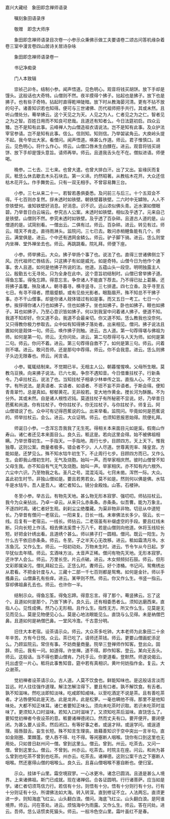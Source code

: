 <!-- { "loadSidebar": true } -->
嘉兴大藏经　象田即念禅师语录


　　嘱刻象田语录序



　　敬赠　即念大师序



　　象田即念禅师语录目次卷一小参示众秉佛示做工夫要语卷二颂古问答机缘杂着卷三室中漫言卷四山居诗关居诗杂咏

　　象田即念禅师语录卷一

　　书记净痴录

　　门人本致辑

　　崇祯己卯冬。结制小参。闻声悟道。见色明心。观音将钱买胡饼。放下手却是馒头。这般话也大奇特。山僧则不然。夜半摸得个拂子。拈起也是拂子。放下也是拂子。也有些子奇特。拈起时直得乾坤陡暗。放下时从教海晏河清。更有不拈不放的句子。诸善知识若也知得。便可与三世诸佛、历代祖师把手共行。其或未然。且听山僧处分。蓦举拂云。这个天见之为天。人见之为人。仁者见之为之仁。智者见之为之智。百姓日用而不知良可悲哉。且道还有知者么。今日法筵初启。四众云臻。岂不是知有此事。云峰禅人为山僧造祖衣请说法。岂不是知有此事。及众护法宰官参请。岂不是知有此事。信么。信则知。知则信。乃举袈裟角云。大庾岭头提不起。我今举出大家。看僧问。闻声悟道。唤甚么作道。师云。君子惟慎口。进云。见色明心。将什么作心。师云。山僧口唇未生白醭在。进云。观音将钱买胡饼、放下手却是馒头意旨。请师再举。师云。且道我舌头在不在。僧拟进语。师便喝。

　　晚参。二七去、三七来。也曾大遣。也曾大排白汗。出了又出。妄缘灰而复灰。秪恁么休去歇去木头石块去。第一义谛。灼然昭著。从教枯木花开。大众还信枯木花开么。作手舞势云。只有一双无相手。不曾容易舞三台。

　　小参。三七从来二十一。若智若愚俱委悉。及问前三与后三。十个五双会不得。千七百则亦复然。拶未透时如铁壁。朝铁壁暮铁壁。二六时中无罅隙。人人不奈铁壁何。谁知铁壁好消息。好消息。识不识。远山浓似佛头青。近水湛如僧眼碧。乃举昔日白云端云。参究古人公案。未透时如铁壁。相似及乎透了。元来自己是铁壁。山僧则不然。参究未透时如铁壁。及乎透了百杂碎。且道古人道的是。山僧道的是。试简别看。一僧出云。二俱有过。师云。百杂碎。进云。转见有过。师云。晴天不肯走。直待雨淋头。监院问。三七已去。敢问赤梢鲤鱼能有几个。师云。满堂俱是。进云。个中还有透网金鳞么。师云。驴子脚下骑。进云。恁么则堂内坐禅、堂外禅坐去也。师云。再跳跳看。院礼拜。师便下座。

　　小参。师举拂云。大众。拂子举扬个事了也。说法了也。直得三世诸佛侧立下风。历代祖师亡唇结舌。只这拂子有如是威光。如是奇特。山僧今日为他作个通事。舍人且道。如何是他拂子所说的法。他道。五蕴山头一段空。明明独露主人公。殷勤五七无寻处。只为全身在此中。这个意旨初结制时。山僧已曾举拂子道。得鱼忘筌。得兔忘蹄。得意忘言。争奈诸人不能直下荐去。乃不得已扯上葛藤。还将拂子盖覆。殃及诸人。朝寻暮寻。横寻竖寻。三七排遣。四七立香。及乎寻至五七日。有寻不得者。攒眉蹙额。或有见些光影者。眼豁眉开。殊不知总不干拂子事。亦不干山僧事。却是你诸人觌体错过有如是事。而又五日一考工。七日一小参。挨拶得你诸人行也如拂子。住也如拂子。坐也如拂子。卧也如拂子。眼也如拂子。耳也如拂子。乃至心意识皆如拂子。何以到我室中问着诸人拂子。便道不知。我道不知却好。你又道不会。我道不会最亲切。你又道不知。恁么教我也没奈何。又只得教你极力参取去。众中如有知得拂子落处者。出来相见。僧问。拂子说法且置如何是觌体一句。师云。唤作拂子则触。进云。古人道。第一句荐得堪与佛祖为师。如何是第一句。师云。无你问处。进云。第二句荐得可与人天为师。如何是第二句。师云。你问不着。进云。第三句荐得自救不了。如何是第三句。师云。问着则不堪。进云。敢问吾师。还是那句中荐得。师云。你不会我意。进云。恁么则拂子头边无限春也。师云。闲言语。

　　小参。辄辄结制来。不觉期已半。无相主人公。朝暮惺惺唤。父母所生眼。莫教乌豆换。向来拂子说法。已六七矣。争奈不遇知音。今日借重拄杖子。行新条令。乃卓拄杖云。说法了也。当知拄杖子相承少林单传之旨。直指人心。不立文字。有所说法。是真语者、实语者、如语者、不诳不妄不异语者。于斯会得。便知青青翠竹。总是真如。郁郁黄花。无非般若。变大地作黄金。搅长河为酥酪。不为分外。其或未然。自是诸人根性迟钝。莫道拄杖子有所秘密不显说。好。乃举昔日芭蕉和尚道。你有拄杖子。夺你拄杖子。你无拄杖子。与你拄杖子。师复云。阿　山僧错说了也。众中可有记得芭蕉说的么。出来举看。监院问。毕竟如何是芭蕉说的。师举拄杖云。会么。进云。大众证明。师云。也须知恩报恩始得。院便礼拜。

　　师诞日小参。一念浑忘吾我我了无生死。得相关本来面目元如是奚。假南山作寿山。诸仁者还见本来面目么。良久云。秪这是。若向这里会得。始不被佛祖相瞒。乃举世尊初生。一手指天。一手指地。周行七步。目顾四方。天上天下。惟我独尊。这则公案。商量者极多。错会者不少。人人尽道。世尊离兜率、降皇宫。方能如是。还梦见么。殊不知水牯牛初生下。不止周行七步。目顾四方而已。又作么生。会即我山僧初生时。无气及烧胞。始叫一声。而举家相庆然。彼时山僧曾不知父母生我。亦不知自有气无气及烧胞。始叫一声。举家相庆。亦不知有内六根外。六尘中六识。乃至物我之名。圣凡之号。混混沌沌。七窍未凿。浑然一际。大众。盖此初生时节。非独山僧如是。要且若男若女。莫不如是。然则何以佛是佛。水牯牛是水牯牛。吾人是吾人。诸仁者知么。镜分金殿烛。山答。石楼钟。

　　冬至小参。举古云。有物先天地。甚么物无形本寂寥、强叨叨。师拈拄杖云。我今为众亲拈出。乃卓一卓云。从来只么赤条条。赤条条。似吾曹。能为万象主。不逐四时凋。诸仁者好生观。刹刹尘尘绝覆藏。为渠非物非非物。切忌从中道短长。乃举昔有僧问一老宿云。一阳来复。日长一线。未审佛法长多少。宿云。长一线。后复有一老宿云。一线长。师拈云。二老宿虽有补缀虚空的手段。要且红线未断。只向长短上作活。相去佛法奚啻十万八千。若是山僧则向他道。休将玉线较长短。好把金针绣出看。且道绣个甚么。师以拂子打一圆相。僧问。既云一阳生。为什么古干依旧赤条条。师云。冬至。子之半天心无改移。进云。秪如霜清月冷。水冻鱼沉。又作么生。师云。一阳初动处。万物未生时。进云。节令乍从今日起。岁华犹似去年晴。师云。玄酒味方淡。太音声正稀。僧问有物先天地。无形本寂寥。还许学人会么。师云。万里长空。片云点破。进云。木女频频挝石鼓。师云。但形文彩即属染污。僧礼拜起立云。正恁么时。聻师云。好个漆桶。书记问。鸳鸯绣出从君看。不把金针度与人。三藏十二部一千七百则都是鸳鸯。如何是金针。师以手搔鼻云。山僧鼻孔有些痒。进云。某甲则不然。师云。你又作么生。书竖一指云。穿却佛祖鼻孔去也。师云。也许你一半。

　　结制示众。得鱼忘筌。得兔忘蹄。得意忘言。得了那个。蓦竖拂云。忘了这个。且道如何是那个。乃放下拂子。良久云。还有相委悉者么。须知达磨西来。直指人心。见性成佛。然乃心无形相。且作么生。指性无方。所又作么生。见莫是无见而见么。莫是见物便见心么。莫是心地法眼能见么。直饶与么见得。未是衲僧巴鼻。且道如何是衲僧巴鼻。一堂风冷澹。千古意分明。

　　旧住大本老宿。设茶请示众。师云。大众茶多吃钟。大本老师为此象田二十余年辛苦。方有今日悦。众云。茶已吃了。请师还茶钱。师云。更要山僧画蛇添足么。乃顾监院云。常住有事。不妨商量商量。院举三登禅师作知客。登出众。固辞。师云。我有一问。如道得。许坐禅。道不得。即作知客。登云。某向无舌头。师云。这般话。当不得也要山僧肯。乃托手云。你更道看。登默然。师遂说偈云。托出虚空一片心。秪将此事售知音。筵中若有真相识。黄叶何妨指作金。复云。大众谢茶。

　　觉初禅者设茶请示众。古人道。人莫不饮食也。鲜能知味也。是这般话言淡而旨远。时人往往强作道理。解注怎解注得下。要且有口者。孰不解饮食。有舌者。孰不知滋味。然吃淡即知淡味。吃咸即知咸味。以至吃酒定不说是茶。且有善吃茶者。才沾唇便知此是天池。此是龙井。此是松萝。一毫也瞒他不得。那里不是他知味处。大都不知正味耳。诸仁者要知正味么。须向未吃茶时识取。若识未吃茶时滋味了。更须知入口时滋味。若知入口时滋味了。又须知吃茶后滋味。直饶恁么了。要知觉初禅者今夜设茶的意。秪要诸禅德闭口。然而丈夫有口。要开便开。要闭便闭。为甚么要人设茶。然后闭口。有等好事之者。或逞才辩。或逞学问。或逞道理。摇唇鼓舌。妄生长短。殊不知言生理丧。故藉善知识于空中突出一言半句。直如金刚圈、栗棘蓬。使人吞不得、吐不得。等闲塞断人咽喉。饶你有口到这里也无用处。只如昔日赵州问一僧。曾到这里么。僧云。曾到。州云。吃茶去。又问一僧。曾到这里么。僧云。不曾到。州亦云。吃茶去。时院主在座。问云。和尚为甚么曾到也吃茶不曾到也吃茶。州亦云。吃茶去。诸禅德。这则公案千古之下塞断人咽喉。然还塞得山僧的咽喉么。良久云。且喜山僧咽喉不塞自断也。便归室。

　　示众。挂钵千山里。霜空境寂寥。一心冰更冷。诸念已圆消。且道是甚么人境界。上来诸佛祖。斯门已成就。现在诸禅侣。合各证圆明。行行诸菩萨。应当如是学。诸仁者切须笃信力行。若信有十分。则悟有十分。悟有十分则行有十分。行有十分则证有十分。所谓佛法如大海。转入转深。直到修证不立。人法两忘。直须更进一步。则知海底飞红尘。山头翻白浪。僧问。海底飞红尘。山头翻白浪。是阿谁境界。师云。问在答处。进云。烦恼海中为雨露。又作么生。师云。答在问处。进云。吾师。恁么话惯卖死猫头。师云。一般冷色空山里。霜叶虽红不是春。

